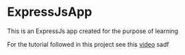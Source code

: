 # ExpressJsApp
This is an ExpressJs app created for the purpose of learning

For the tutorial followed in this project see this [video](https://youtu.be/L72fhGm1tfE)
sadf
